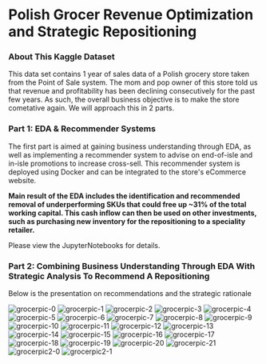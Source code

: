 # Polish Grocer Revenue Optimization and Strategic Repositioning
### About This Kaggle Dataset
This data set contains 1 year of sales data of a Polish grocery store taken from the Point of Sale system.
The mom and pop owner of this store told us that revenue and profitability has been declining consecutively for the past few years.
As such, the overall business objective is to make the store cometative again.
We will approach this in 2 parts. 

### Part 1: EDA & Recommender Systems
The first part is aimed at gaining business understanding through EDA, as well as implementing a recommender system to advise on end-of-isle and in-isle promotions to increase cross-sell. This recommender system is deployed using Docker and can be integrated to the store's eCommerce website.

**Main result of the EDA includes the identification and recommended removal of underperforming SKUs that could free up ~31% of the total working capital. This cash inflow can then be used on other investments, such as purchasing new inventory for the repositioning to a speciality retailer.**

Please view the JupyterNotebooks for details.

### Part 2: Combining Business Understanding Through EDA With Strategic Analysis To Recommend A Repositioning
Below is the presentation on recommendations and the strategic rationale

![grocerpic-0](https://user-images.githubusercontent.com/15576531/71803770-a3ec7400-302f-11ea-80a1-6927faf245d9.jpg)
![grocerpic-1](https://user-images.githubusercontent.com/15576531/71803771-a3ec7400-302f-11ea-837f-ccd7ead39b10.jpg)
![grocerpic-2](https://user-images.githubusercontent.com/15576531/71803772-a4850a80-302f-11ea-9282-e27752c71a41.jpg)
![grocerpic-3](https://user-images.githubusercontent.com/15576531/71803774-a4850a80-302f-11ea-9202-ea6f04374fcd.jpg)
![grocerpic-4](https://user-images.githubusercontent.com/15576531/71803775-a4850a80-302f-11ea-92e5-1cb0c7176283.jpg)
![grocerpic-5](https://user-images.githubusercontent.com/15576531/71803745-a0f18380-302f-11ea-9c9d-aec786b5183a.jpg)
![grocerpic-6](https://user-images.githubusercontent.com/15576531/71803746-a0f18380-302f-11ea-8c5f-edae9aa543e7.jpg)
![grocerpic-7](https://user-images.githubusercontent.com/15576531/71803748-a0f18380-302f-11ea-9386-7141d49d5f65.jpg)
![grocerpic-8](https://user-images.githubusercontent.com/15576531/71803749-a0f18380-302f-11ea-95ec-e4fe4b2903ee.jpg)
![grocerpic-9](https://user-images.githubusercontent.com/15576531/71803750-a18a1a00-302f-11ea-8d85-ee06fa1c3ad8.jpg)
![grocerpic-10](https://user-images.githubusercontent.com/15576531/71803751-a18a1a00-302f-11ea-8621-f41134150215.jpg)
![grocerpic-11](https://user-images.githubusercontent.com/15576531/71803752-a18a1a00-302f-11ea-9572-f373ebb971e5.jpg)
![grocerpic-12](https://user-images.githubusercontent.com/15576531/71803753-a18a1a00-302f-11ea-9957-721782460c17.jpg)
![grocerpic-13](https://user-images.githubusercontent.com/15576531/71803755-a18a1a00-302f-11ea-81b0-6fd6bf0565d8.jpg)
![grocerpic-14](https://user-images.githubusercontent.com/15576531/71803757-a222b080-302f-11ea-9185-11b35ae85a77.jpg)
![grocerpic-15](https://user-images.githubusercontent.com/15576531/71803758-a222b080-302f-11ea-98fc-8fac821d7b80.jpg)
![grocerpic-16](https://user-images.githubusercontent.com/15576531/71803759-a222b080-302f-11ea-8784-fbeb82c361b6.jpg)
![grocerpic-17](https://user-images.githubusercontent.com/15576531/71803761-a2bb4700-302f-11ea-8539-5f9e94a14ecd.jpg)
![grocerpic-18](https://user-images.githubusercontent.com/15576531/71803762-a2bb4700-302f-11ea-85ed-3087d93fe85e.jpg)
![grocerpic-19](https://user-images.githubusercontent.com/15576531/71803767-a353dd80-302f-11ea-8e40-b32d1924cbc1.jpg)
![grocerpic-20](https://user-images.githubusercontent.com/15576531/71803768-a353dd80-302f-11ea-85a6-be143bf47756.jpg)
![grocerpic-21](https://user-images.githubusercontent.com/15576531/71803769-a353dd80-302f-11ea-8ebc-3f91c633359b.jpg)
![grocerpic2-0](https://user-images.githubusercontent.com/15576531/71804136-94215f80-3030-11ea-9c6e-849530e6066b.jpg)
![grocerpic2-1](https://user-images.githubusercontent.com/15576531/71804138-94215f80-3030-11ea-95fb-e912c4c540e6.jpg)
